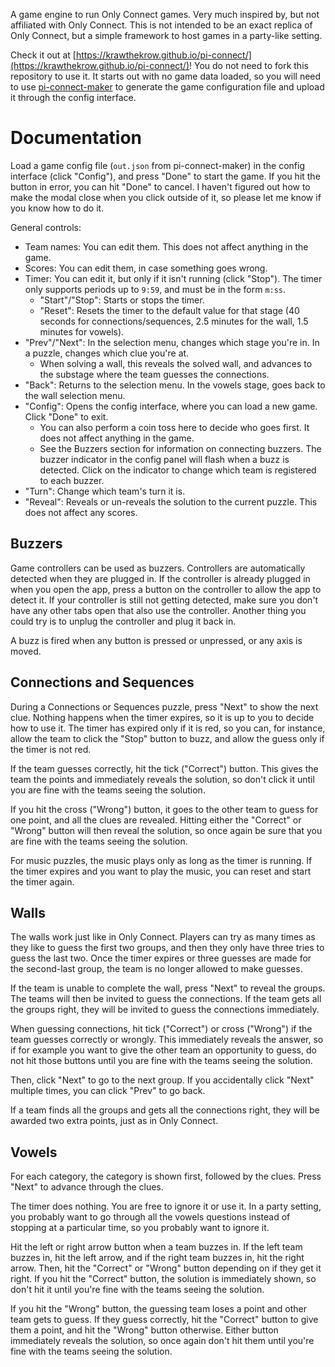 A game engine to run Only Connect games. Very much inspired by, but not affiliated with Only Connect. This is not intended to be an exact replica of Only Connect, but a simple framework to host games in a party-like setting.

Check it out at [https://krawthekrow.github.io/pi-connect/](https://krawthekrow.github.io/pi-connect/)! You do not need to fork this repository to use it. It starts out with no game data loaded, so you will need to use [pi-connect-maker](https://github.com/krawthekrow/pi-connect-maker) to generate the game configuration file and upload it through the config interface.

Documentation
=============

Load a game config file (`out.json` from pi-connect-maker) in the config interface (click "Config"), and press "Done" to start the game. If you hit the button in error, you can hit "Done" to cancel. I haven't figured out how to make the modal close when you click outside of it, so please let me know if you know how to do it.

General controls:

- Team names: You can edit them. This does not affect anything in the game.
- Scores: You can edit them, in case something goes wrong.
- Timer: You can edit it, but only if it isn't running (click "Stop"). The timer only supports periods up to `9:59`, and must be in the form `m:ss`.
	- "Start"/"Stop": Starts or stops the timer.
	- "Reset": Resets the timer to the default value for that stage (40 seconds for connections/sequences, 2.5 minutes for the wall, 1.5 minutes for vowels).
- "Prev"/"Next": In the selection menu, changes which stage you're in. In a puzzle, changes which clue you're at.
	- When solving a wall, this reveals the solved wall, and advances to the substage where the team guesses the connections.
- "Back": Returns to the selection menu. In the vowels stage, goes back to the wall selection menu.
- "Config": Opens the config interface, where you can load a new game. Click "Done" to exit.
	- You can also perform a coin toss here to decide who goes first. It does not affect anything in the game.
	- See the Buzzers section for information on connecting buzzers. The buzzer indicator in the config panel will flash when a buzz is detected. Click on the indicator to change which team is registered to each buzzer.
- "Turn": Change which team's turn it is.
- "Reveal": Reveals or un-reveals the solution to the current puzzle. This does not affect any scores.

Buzzers
-------

Game controllers can be used as buzzers. Controllers are automatically detected when they are plugged in. If the controller is already plugged in when you open the app, press a button on the controller to allow the app to detect it. If your controller is still not getting detected, make sure you don't have any other tabs open that also use the controller. Another thing you could try is to unplug the controller and plug it back in.

A buzz is fired when any button is pressed or unpressed, or any axis is moved.

Connections and Sequences
-------------------------

During a Connections or Sequences puzzle, press "Next" to show the next clue. Nothing happens when the timer expires, so it is up to you to decide how to use it. The timer has expired only if it is red, so you can, for instance, allow the team to click the "Stop" button to buzz, and allow the guess only if the timer is not red.

If the team guesses correctly, hit the tick ("Correct") button. This gives the team the points and immediately reveals the solution, so don't click it until you are fine with the teams seeing the solution.

If you hit the cross ("Wrong") button, it goes to the other team to guess for one point, and all the clues are revealed. Hitting either the "Correct" or "Wrong" button will then reveal the solution, so once again be sure that you are fine with the teams seeing the solution.

For music puzzles, the music plays only as long as the timer is running. If the timer expires and you want to play the music, you can reset and start the timer again.

Walls
-----

The walls work just like in Only Connect. Players can try as many times as they like to guess the first two groups, and then they only have three tries to guess the last two. Once the timer expires or three guesses are made for the second-last group, the team is no longer allowed to make guesses.

If the team is unable to complete the wall, press "Next" to reveal the groups. The teams will then be invited to guess the connections. If the team gets all the groups right, they will be invited to guess the connections immediately.

When guessing connections, hit tick ("Correct") or cross ("Wrong") if the team guesses correctly or wrongly. This immediately reveals the answer, so if for example you want to give the other team an opportunity to guess, do not hit those buttons until you are fine with the teams seeing the solution.

Then, click "Next" to go to the next group. If you accidentally click "Next" multiple times, you can click "Prev" to go back.

If a team finds all the groups and gets all the connections right, they will be awarded two extra points, just as in Only Connect.

Vowels
------

For each category, the category is shown first, followed by the clues. Press "Next" to advance through the clues.

The timer does nothing. You are free to ignore it or use it. In a party setting, you probably want to go through all the vowels questions instead of stopping at a particular time, so you probably want to ignore it.

Hit the left or right arrow button when a team buzzes in. If the left team buzzes in, hit the left arrow, and if the right team buzzes in, hit the right arrow. Then, hit the "Correct" or "Wrong" button depending on if they get it right. If you hit the "Correct" button, the solution is immediately shown, so don't hit it until you're fine with the teams seeing the solution.

If you hit the "Wrong" button, the guessing team loses a point and other team gets to guess. If they guess correctly, hit the "Correct" button to give them a point, and hit the "Wrong" button otherwise. Either button immediately reveals the solution, so once again don't hit them until you're fine with the teams seeing the solution.
